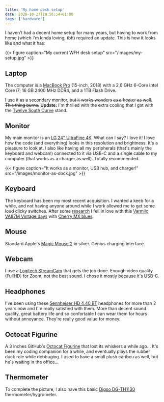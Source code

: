```yaml
---
title: 'My home desk setup'
date: 2020-10-27T19:56:54+01:00
tags: ['hardware']
---
```


I haven't had a decent home setup for many years, but having to work from home (which I'm kinda loving, tbh) required an
update. This is how it looks like and what it has:

{{< figure caption="My current WFH desk setup" src="/images/my-setup.jpg" >}}

## Laptop

The computer is a [MacBook Pro](https://support.apple.com/kb/SP776?locale=en_US) (15-inch, 2018) with a 2,6 GHz 6-Core
Intel Core i7; 16 GB 2400 MHz DDR4, and a 1TB Flash Drive.

I use it as a secondary monitor, ~~but it works wonders as a heater as well. This thing burns.~~ **Update:** I'm
thrilled with the extra cooling that I got with the [Twelve South
Curve](https://www.twelvesouth.com/products/curve-for-macbook) stand.

## Monitor

My main monitor is an [LG 24" UltraFine 4K](https://www.lg.com/us/monitors/lg-24MD4KL-B-4k-uhd-led-monitor). What can I
say? I love it! I love how the code (and everything) looks in this resolution and brightness. It's a pleasure to
look at. I also like having all my peripherals (that's mainly the keyboard and webcam) connected to it via USB-C and a
single cable to my computer (that works as a charger as well). Totally recommended.

{{< figure caption="It works as a monitor, USB hub, and charger!" src="/images/monitor-as-dock.jpg" >}}

## Keyboard

The keyboard has been my most recent acquisition. I wanted a keeb for a while, and not having anyone around while I work
allowed me to get some loud clicky switches. After some [research](https://www.reddit.com/r/MechanicalKeyboards/) I fell
in love with this [Varmilo VA87M Vintage
days](https://en.varmilo.com/keyboardproscenium/subject_product_detailed?subjectid=45) with [Cherry MX
blues](https://www.cherrymx.de/en/mx-original/mx-blue.html).

## Mouse

Standard Apple's [Magic Mouse 2](https://www.apple.com/shop/product/MRME2LL/A/magic-mouse-2-space-gray) in silver.
Genius charging interface.

## Webcam

I use a [Logitech StreamCam](https://www.logitech.com/en-au/product/streamcam) that gets the job done. Enough video
quality (FullHD) for Zoom, not the best sound. I chose it mostly because it's USB-C.

## Headphones

I've been using these [Sennheiser HD 4.40 BT](https://en-us.sennheiser.com/wireless-headphones-bluetooth-hd-4-40-bt)
headphones for more than 2 years now and I'm really satisfied with them. More than decent sound quality, great battery
life and so confortable I can wear them for hours without annoyance. They're really good value for money.

## Octocat Figurine

A 3 inches GitHub's [Octocat Figurine](https://github.myshopify.com/products/octocat-figurine?variant=8274691333) that
lost its whiskers a while ago... It's been my coding companion for a while, and eventually plays the rubber duck role
while debbuging. I used to have a small plush caribou as well, but he's waiting in the office...

## Thermometer

To complete the picture, I also have this basic [Digoo
DG-TH1130](https://www.mydigoo.com/Digoo-DG-TH1130-Home-Comfort-Digital-Indoor-Thermometer-Hygrometer-Temperature-Humidity-Monitor-p-30.html)
thermometer/hygrometer.
